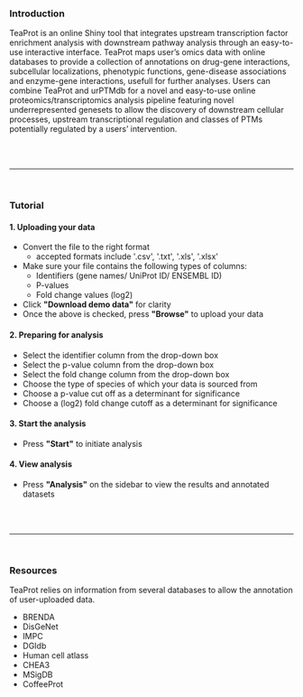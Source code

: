 ### __Introduction__

TeaProt is an online Shiny tool that integrates upstream transcription factor enrichment analysis with downstream pathway analysis through an easy-to-use interactive interface. TeaProt maps user’s omics data with online databases to provide a collection of annotations on drug-gene interactions, subcellular localizations, phenotypic functions, gene-disease associations and enzyme-gene interactions, usefull for further analyses. Users can combine TeaProt and urPTMdb for a novel and easy-to-use online proteomics/transcriptomics analysis pipeline featuring novel underrepresented genesets to allow the discovery of downstream cellular processes, upstream transcriptional regulation and classes of PTMs potentially regulated by a users’ intervention. 

<br>
<br>

---

<br>

### __Tutorial__
#### 1. Uploading your data
* Convert the file to the right format
  + accepted formats include '.csv', '.txt', '.xls', '.xlsx'
* Make sure your file contains the following types of columns:
  + Identifiers (gene names/ UniProt ID/ ENSEMBL ID)
  + P-values
  + Fold change values (log2)
* Click __"Download demo data"__ for clarity
* Once the above is checked, press __"Browse"__ to upload your data

#### 2. Preparing for analysis
* Select the identifier column from the drop-down box
* Select the p-value column from the drop-down box
* Select the fold change column from the drop-down box
* Choose the type of species of which your data is sourced from
* Choose a p-value cut off as a determinant for significance
* Choose a (log2) fold change cutoff as a determinant for significance

#### 3. Start the analysis
* Press __"Start"__ to initiate analysis

#### 4. View analysis
* Press __"Analysis"__ on the sidebar to view the results and annotated datasets

<br>
<br>

---

<br>

### __Resources__
TeaProt relies on information from several databases to allow the annotation of user-uploaded data.
* BRENDA
* DisGeNet
* IMPC
* DGIdb
* Human cell atlass
* CHEA3
* MSigDB
* CoffeeProt

